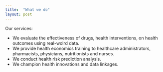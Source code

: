 ```yaml
---
title:  "What we do"
layout: post
---
```

Our services:
* We evaluate the effectiveness of drugs, health interventions, on health outcomes using real-wolrd data. 
* We provide health economics training to healthcare administrators, pharmacists, physicians, nutritionists and nurses.
* We conduct health risk prediction analysis.
* We champion health innovations and data linkages.

